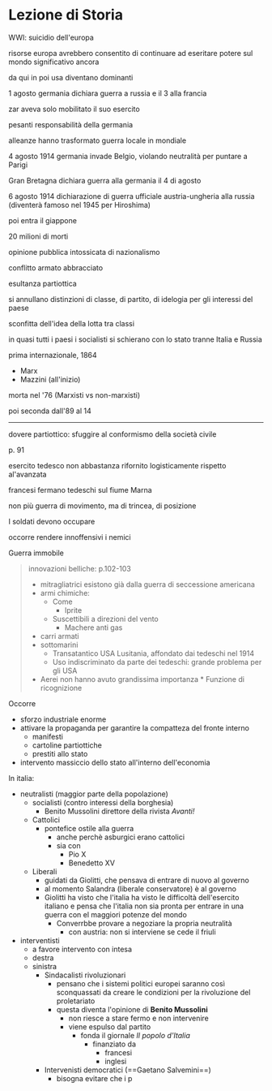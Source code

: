 # Lezione di Storia

WWI: suicidio dell'europa

risorse europa avrebbero consentito di continuare ad eseritare potere sul mondo significativo ancora

da qui in poi usa diventano dominanti

1 agosto germania dichiara guerra a russia e il 3 alla francia

zar aveva solo mobilitato il suo esercito

pesanti responsabilità della germania

alleanze hanno trasformato guerra locale in mondiale

4 agosto 1914 germania invade Belgio, violando neutralità per puntare a Parigi

Gran Bretagna dichiara guerra alla germania il 4 di agosto


6 agosto 1914 dichiarazione di guerra ufficiale austria-ungheria alla russia (diventerà famoso nel 1945 per Hiroshima)

poi entra il giappone


20 milioni di morti

opinione pubblica intossicata di nazionalismo

conflitto armato abbracciato

esultanza partiottica

si annullano distinzioni di classe, di partito, di idelogia per gli interessi del paese

sconfitta dell'idea della lotta tra classi


in quasi tutti i paesi 
 i socialisti si schierano con lo stato
tranne Italia e Russia

prima internazionale, 1864
* Marx
* Mazzini (all'inizio)

morta nel '76 (Marxisti vs non-marxisti)

poi seconda dall'89 al 14


---


dovere partiottico: sfuggire al conformismo della società civile

p. 91

esercito tedesco non abbastanza rifornito logisticamente rispetto al'avanzata


francesi fermano tedeschi sul fiume Marna


non più guerra di movimento, ma di trincea, di posizione


I soldati devono occupare

occorre rendere innoffensivi i nemici

Guerra immobile


> innovazioni belliche:
p.102-103
> * mitragliatrici esistono già dalla guerra di seccessione americana
> * armi chimiche:
> 	* Come
> 		* Iprite
> 	* Suscettibili a direzioni del vento
> 		* Machere anti gas
> * carri armati
> * sottomarini
> 	* Transatantico USA Lusitania, affondato dai tedeschi nel 1914
> 	* Uso indiscriminato da parte dei tedeschi: grande problema per gli USA
> * Aerei non hanno avuto grandissima importanza
	* Funzione di ricognizione


Occorre 
* sforzo industriale enorme
* attivare la propaganda per garantire la compatteza del fronte interno
	* manifesti 
	* cartoline partiottiche
	* prestiti allo stato
* intervento massiccio dello stato all'interno dell'economia


In italia:
* neutralisti (maggior parte della popolazione)
	* socialisti (contro interessi della borghesia)
		* Benito Mussolini direttore della rivista _Avanti!_
	* Cattolici
		* pontefice ostile alla guerra
			* anche perchè asburgici erano cattolici
			* sia con
				* Pio X
				* Benedetto XV
	* Liberali
		* guidati da Giolitti, che pensava di entrare di nuovo al governo
		* al momento Salandra (liberale conservatore) è al governo
		* Giolitti ha visto che l'italia ha visto le difficoltà dell'esercito italiano e pensa che l'italia non sia pronta per entrare in una guerra con el maggiori potenze del mondo
			* Converrbbe provare a negoziare la propria neutralità
				* con austria: non si interviene se cede il friuli
* interventisti
	* a favore intervento con intesa
	* destra
	* sinistra
		* Sindacalisti rivoluzionari
			* pensano che i sistemi politici europei saranno così sconquassati da creare le condizioni per la rivoluzione del proletariato
			* questa diventa l'opinione di **Benito Mussolini**
				* non riesce a stare fermo e non intervenire
				* viene espulso dal partito
					* fonda il giornale _Il popolo d'Italia_
						* finanziato da
							* francesi
							* inglesi
		* Intervenisti democratici (==Gaetano Salvemini==)
			* bisogna evitare che i p
<!--stackedit_data:
eyJoaXN0b3J5IjpbMTkyODg0NTg4MiwtMTEyMTE5NDMzNSwtMj
M5OTY0ODBdfQ==
-->